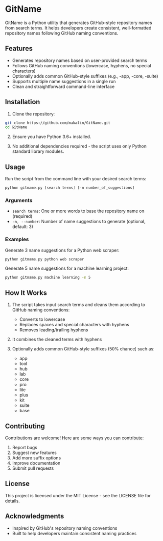 # GitName

GitName is a Python utility that generates GitHub-style repository names from search terms. It helps developers create consistent, well-formatted repository names following GitHub naming conventions.

## Features

- Generates repository names based on user-provided search terms
- Follows GitHub naming conventions (lowercase, hyphens, no special characters)
- Optionally adds common GitHub-style suffixes (e.g., -app, -core, -suite)
- Supports multiple name suggestions in a single run
- Clean and straightforward command-line interface

## Installation

1. Clone the repository:
```bash
git clone https://github.com/makalin/GitName.git
cd GitName
```

2. Ensure you have Python 3.6+ installed.

3. No additional dependencies required - the script uses only Python standard library modules.

## Usage

Run the script from the command line with your desired search terms:

```bash
python gitname.py [search terms] [-n number_of_suggestions]
```

### Arguments

- `search terms`: One or more words to base the repository name on (required)
- `-n, --number`: Number of name suggestions to generate (optional, default: 3)

### Examples

Generate 3 name suggestions for a Python web scraper:
```bash
python gitname.py python web scraper
```

Generate 5 name suggestions for a machine learning project:
```bash
python gitname.py machine learning -n 5
```

## How It Works

1. The script takes input search terms and cleans them according to GitHub naming conventions:
   - Converts to lowercase
   - Replaces spaces and special characters with hyphens
   - Removes leading/trailing hyphens

2. It combines the cleaned terms with hyphens

3. Optionally adds common GitHub-style suffixes (50% chance) such as:
   - app
   - tool
   - hub
   - lab
   - core
   - pro
   - lite
   - plus
   - kit
   - suite
   - base

## Contributing

Contributions are welcome! Here are some ways you can contribute:

1. Report bugs
2. Suggest new features
3. Add more suffix options
4. Improve documentation
5. Submit pull requests

## License

This project is licensed under the MIT License - see the LICENSE file for details.

## Acknowledgments

- Inspired by GitHub's repository naming conventions
- Built to help developers maintain consistent naming practices
